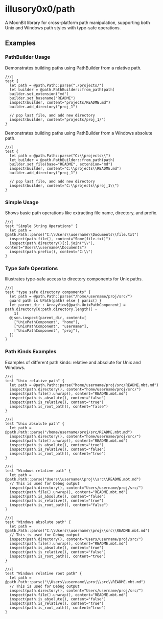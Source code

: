 # illusory0x0/path

A MoonBit library for cross-platform path manipulation, supporting both Unix and Windows path styles with type-safe operations.

## Examples

### PathBuilder Usage

Demonstrates building paths using PathBuilder from a relative path.

```mbt
///|
test {
  let path = @path.Path::parse("./projects/")
  let builder = @path.PathBuilder::from_path(path)
  builder.set_extension("md")
  builder.set_basename("README")
  inspect(builder, content="projects/README.md")
  builder.add_directory("proj_1")

  // pop last file, and add new directory
  inspect(builder, content="projects/proj_1/")
}
```

Demonstrates building paths using PathBuilder from a Windows absolute path.

```mbt
///|
test {
  let path = @path.Path::parse("C:\\projects\\")
  let builder = @path.PathBuilder::from_path(path)
  builder.set_file(base="README", extension="md")
  inspect(builder, content="C:\\projects\\README.md")
  builder.add_directory("proj_1")

  // pop last file, and add new directory
  inspect(builder, content="C:\\projects\\proj_1\\")
}
```


### Simple Usage

Shows basic path operations like extracting file name, directory, and prefix.

```mbt
///|
test "Simple String Operations" {
  let path = @path.Path::parse("C:\\Users\\username\\Documents\\file.txt")
  inspect(path.file(), content="Some(file.txt)")
  inspect(path.directory()[:].join("\\"), content="Users\\username\\Documents")
  inspect(path.prefix(), content="C:\\")
}
```


### Type Safe Operations

Illustrates type-safe access to directory components for Unix paths.

```mbt
///|
test "type safe directory components" {
  let path = @path.Path::parse("/home/username/proj/src/")
  guard path is UPath(path) else { panic() }
  let parent_dir : ArrayView[@path.UnixPathComponent] = path.directory[0:path.directory.length() -
    1]
  @json.inspect(parent_dir, content=[
    ["UnixPathComponent", "home"],
    ["UnixPathComponent", "username"],
    ["UnixPathComponent", "proj"],
  ])
}
```


### Path Kinds Examples

Examples of different path kinds: relative and absolute for Unix and Windows.

```mbt
///|
test "Unix relative path" {
  let path = @path.Path::parse("home/username/proj/src/README.mbt.md")
  inspect(path.directory(), content="home/username/proj/src/")
  inspect(path.file().unwrap(), content="README.mbt.md")
  inspect(path.is_absolute(), content="false")
  inspect(path.is_relative(), content="true")
  inspect(path.is_root_path(), content="false")
}
```


```mbt
///|
test "Unix absolute path" {
  let path = @path.Path::parse("/home/username/proj/src/README.mbt.md")
  inspect(path.directory(), content="home/username/proj/src/")
  inspect(path.file().unwrap(), content="README.mbt.md")
  inspect(path.is_absolute(), content="true")
  inspect(path.is_relative(), content="false")
  inspect(path.is_root_path(), content="true")
}
```

```mbt
///|
test "Windows relative path" {
  let path = @path.Path::parse("Users\\username\\proj\\src\\README.mbt.md")
  // This is used for Debug output
  inspect(path.directory(), content="Users/username/proj/src/")
  inspect(path.file().unwrap(), content="README.mbt.md")
  inspect(path.is_absolute(), content="false")
  inspect(path.is_relative(), content="true")
  inspect(path.is_root_path(), content="false")
}
```

```mbt
///|
test "Windows absolute path" {
  let path = @path.Path::parse("C:\\Users\\username\\proj\\src\\README.mbt.md")
  // This is used for Debug output
  inspect(path.directory(), content="Users/username/proj/src/")
  inspect(path.file().unwrap(), content="README.mbt.md")
  inspect(path.is_absolute(), content="true")
  inspect(path.is_relative(), content="false")
  inspect(path.is_root_path(), content="true")
}
```


```mbt
///|
test "Windows relative root path" {
  let path = @path.Path::parse("\\Users\\username\\proj\\src\\README.mbt.md")
  // This is used for Debug output
  inspect(path.directory(), content="Users/username/proj/src/")
  inspect(path.file().unwrap(), content="README.mbt.md")
  inspect(path.is_absolute(), content="false")
  inspect(path.is_relative(), content="true")
  inspect(path.is_root_path(), content="true")
}
```